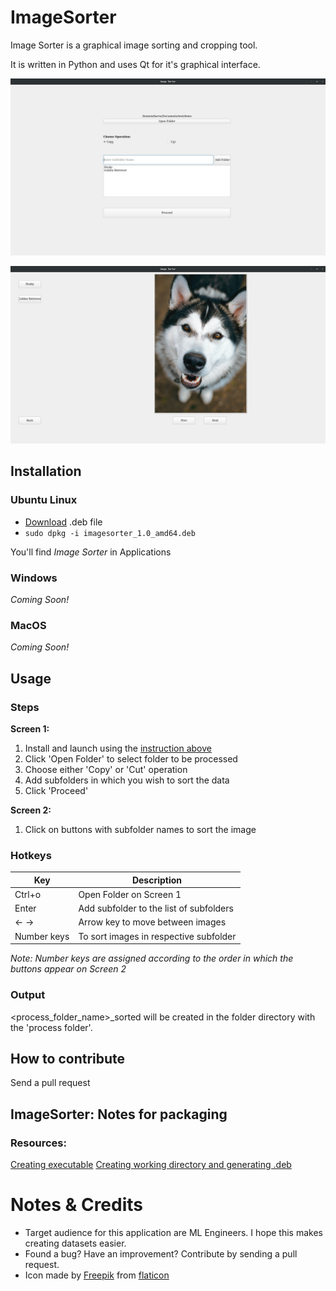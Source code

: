# ImageSorter

Image Sorter is a graphical image sorting and cropping tool.

It is written in Python and uses Qt for it's graphical interface.

![Screen 1](https://github.com/atharva-bhagwat/image_sorter/blob/main/readme_assets/1.png?raw=true)

![Screen 2](https://github.com/atharva-bhagwat/image_sorter/blob/main/readme_assets/2.png?raw=true)

## Installation

### Ubuntu Linux

- [Download](https://github.com/atharva-bhagwat/image_sorter/blob/main/installation_assets/imagesorter_1.0_amd64.deb) .deb file
- `sudo dpkg -i imagesorter_1.0_amd64.deb`

You'll find *Image Sorter* in Applications

### Windows

*Coming Soon!*

### MacOS

*Coming Soon!*

## Usage

### Steps

**Screen 1:**
1. Install and launch using the [instruction above](https://github.com/atharva-bhagwat/image_sorter/blob/main/README.md#installation)
2. Click 'Open Folder' to select folder to be processed
3. Choose either 'Copy' or 'Cut' operation
4. Add subfolders in which you wish to sort the data
5. Click 'Proceed'

**Screen 2:**
1. Click on buttons with subfolder names to sort the image

### Hotkeys
| Key | Description |
|-----|-----|
| Ctrl+o | Open Folder on Screen 1 |
| Enter | Add subfolder to the list of subfolders |
| ← → | Arrow key to move between images |
| Number keys | To sort images in respective subfolder |

*Note: Number keys are assigned according to the order in which the buttons appear on Screen 2*

### Output
<process_folder_name>_sorted will be created in the folder directory with the 'process folder'.

## How to contribute
Send a pull request

## ImageSorter: Notes for packaging

### Resources:
[Creating executable](https://blog.aaronhktan.com/posts/2018/05/14/pyqt5-pyinstaller-executable)
[Creating working directory and generating .deb](https://www.internalpointers.com/post/build-binary-deb-package-practical-guide)

# Notes & Credits
- Target audience for this application are ML Engineers. I hope this makes creating datasets easier.
- Found a bug? Have an improvement? Contribute by sending a pull request.
- Icon made by [Freepik](https://www.freepik.com) from [flaticon](https://www.flaticon.com)
